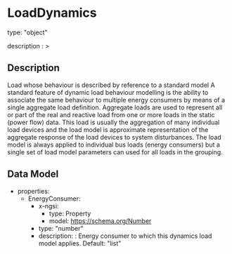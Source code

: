 # LoadDynamics
type: "object"
description : >
## Description
Load whose behaviour is described by reference to a standard model   A standard feature of dynamic load behaviour modelling is the ability to associate the same behaviour to multiple energy consumers by means of a single aggregate load definition.  Aggregate loads are used to represent all or part of the real and reactive load from one or more loads in the static (power flow) data. This load is usually the aggregation of many individual load devices and the load model is approximate representation of the aggregate response of the load devices to system disturbances. The load model is always applied to individual bus loads (energy consumers) but a single set of load model parameters can used for all loads in the grouping.

## Data Model
  - properties:
    - EnergyConsumer:
      - x-ngsi:
        - type: Property
        - model: https://schema.org/Number
      - type: "number"
      - description: : Energy consumer to which this dynamics load model applies. Default: "list"
